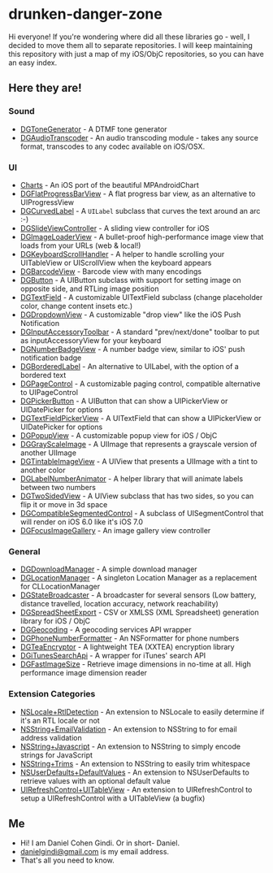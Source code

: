 drunken-danger-zone
===================

Hi everyone!
If you're wondering where did all these libraries go - well, I decided to move them all to separate repositories. I will keep maintaining this repository with just a map of my iOS/ObjC repositories, so you can have an easy index.

## Here they are!

### Sound
* [DGToneGenerator](https://github.com/danielgindi/DGToneGenerator) - A DTMF tone generator
* [DGAudioTranscoder](https://github.com/danielgindi/DGAudioTranscoder) - An audio transcoding module - takes any source format, transcodes to any codec available on iOS/OSX.

### UI
* [Charts](https://github.com/danielgindi/ios-charts) - An iOS port of the beautiful MPAndroidChart
* [DGFlatProgressBarView](https://github.com/danielgindi/DGFlatProgressBarView) - A flat progress bar view, as an alternative to UIProgressView
* [DGCurvedLabel](https://github.com/danielgindi/DGCurvedLabel) - A `UILabel` subclass that curves the text around an arc :-)
* [DGSlideViewController](https://github.com/danielgindi/DGSlideViewController/) - A sliding view controller for iOS
* [DGImageLoaderView](https://github.com/danielgindi/DGImageLoaderView) - A bullet-proof high-performance image view that loads from your URLs (web & local!)
* [DGKeyboardScrollHandler](https://github.com/danielgindi/DGKeyboardScrollHandler) - A helper to handle scrolling your UITableView or UIScrollView when the keyboard appears
* [DGBarcodeView](https://github.com/danielgindi/DGBarcodeView) - Barcode view with many encodings
* [DGButton](https://github.com/danielgindi/DGButton) - A UIButton subclass with support for setting image on opposite side, and RTLing image position
* [DGTextField](https://github.com/danielgindi/DGTextField) - A customizable UITextField subclass (change placeholder color, change content insets etc.)
* [DGDropdownView](https://github.com/danielgindi/DGDropdownView) - A customizable "drop view" like the iOS Push Notification
* [DGInputAccessoryToolbar](https://github.com/danielgindi/DGInputAccessoryToolbar) - A standard "prev/next/done" toolbar to put as inputAccessoryView for your keyboard
* [DGNumberBadgeView](https://github.com/danielgindi/DGNumberBadgeView) - A number badge view, similar to iOS' push notification badge
* [DGBorderedLabel](https://github.com/danielgindi/DGBorderedLabel) - An alternative to UILabel, with the option of a bordered text
* [DGPageControl](https://github.com/danielgindi/DGPageControl) - A customizable paging control, compatible alternative to UIPageControl
* [DGPickerButton](https://github.com/danielgindi/DGPickerButton) - A UIButton that can show a UIPickerView or UIDatePicker for options
* [DGTextFieldPickerView](https://github.com/danielgindi/DGTextFieldPickerView) - A UITextField that can show a UIPickerView or UIDatePicker for options
* [DGPopupView](https://github.com/danielgindi/DGPopupView) - A customizable popup view for iOS / ObjC
* [DGGrayScaleImage](https://github.com/danielgindi/DGGrayScaleImage) - A UIImage that represents a grayscale version of another UIImage
* [DGTintableImageView](https://github.com/danielgindi/DGTintableImageView) - A UIView that presents a UIImage with a tint to another color
* [DGLabelNumberAnimator](https://github.com/danielgindi/DGLabelNumberAnimator) - A helper library that will animate labels between two numbers
* [DGTwoSidedView](https://github.com/danielgindi/DGTwoSidedView) - A UIView subclass that has two sides, so you can flip it or move in 3d space
* [DGCompatibleSegmentedControl](https://github.com/danielgindi/DGCompatibleSegmentedControl) - A subclass of UISegmentControl that will render on iOS 6.0 like it's iOS 7.0
* [DGFocusImageGallery](https://github.com/danielgindi/DGFocusImageGallery) - An image gallery view controller

### General
* [DGDownloadManager](https://github.com/danielgindi/DGDownloadManager) - A simple download manager
* [DGLocationManager](https://github.com/danielgindi/DGLocationManager) - A singleton Location Manager as a replacement for CLLocationManager
* [DGStateBroadcaster](https://github.com/danielgindi/DGStateBroadcaster) - A broadcaster for several sensors (Low battery, distance travelled, location accuracy, network reachability)
* [DGSpreadSheetExport](https://github.com/danielgindi/DGSpreadSheetExport) - CSV or XMLSS (XML Spreadsheet) generation library for iOS / ObjC
* [DGGeocoding](https://github.com/danielgindi/DGGeocoding) - A geocoding services API wrapper
* [DGPhoneNumberFormatter](https://github.com/danielgindi/DGPhoneNumberFormatter) - An NSFormatter for phone numbers
* [DGTeaEncryptor](https://github.com/danielgindi/DGTeaEncryptor) - A lightweight TEA (XXTEA) encryption library
* [DGiTunesSearchApi](https://github.com/danielgindi/DGiTunesSearchApi) - A wrapper for iTunes' search API
* [DGFastImageSize](https://github.com/danielgindi/DGFastImageSize) - Retrieve image dimensions in no-time at all. High performance image dimension reader

### Extension Categories
* [NSLocale+RtlDetection](https://github.com/danielgindi/NSLocale-RtlDetection) - An extension to NSLocale to easily determine if it's an RTL locale or not
* [NSString+EmailValidation](https://github.com/danielgindi/NSString-EmailValidation) - An extension to NSString to for email address validation
* [NSString+Javascript](https://github.com/danielgindi/NSString-Javascript) - An extension to NSString to simply encode strings for JavaScript
* [NSString+Trims](https://github.com/danielgindi/NSString-Trims) - An extension to NSString to easily trim whitespace
* [NSUserDefaults+DefaultValues](https://github.com/danielgindi/NSUserDefaults-DefaultValues) - An extension to NSUserDefaults to retrieve values with an optional default value
* [UIRefreshControl+UITableView](https://github.com/danielgindi/UIRefreshControl-UITableView) - An extension to UIRefreshControl to setup a UIRefreshControl with a UITableView (a bugfix)

## Me
* Hi! I am Daniel Cohen Gindi. Or in short- Daniel.
* danielgindi@gmail.com is my email address.
* That's all you need to know.
